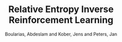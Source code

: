 ---
collection: conference
permalink: /publications/Boularias2011AISTATS
pubtype: conference 
title: "Relative Entropy Inverse Reinforcement Learning" 
author: "Boularias, Abdeslam and Kober, Jens and Peters, Jan" 
year: 2011
avenue: 14\textsuperscript{th} International Conference on Artificial Intelligence and Statistics (AISTATS) 
url: http://proceedings.mlr.press/v15/boularias11a 
pages: 182--189 
code:  
video:  
abstract: 
---
